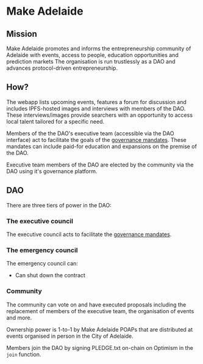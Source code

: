 
# Make Adelaide

## Mission

Make Adelaide promotes and informs the entrepreneurship community of
Adelaide with events, access to people, education opportunities and
prediction markets The organisation is run trustlessly as a DAO and
advances protocol-driven entrepreneurship.

## How?

The webapp lists upcoming events, features a forum for discussion and
includes IPFS-hosted images and interviews with members of the DAO.
These interviews/images provide searchers with an opportunity to
access local talent tailored for a specific need.

Members of the the DAO's executive team (accessible via the DAO
interface) act to facilitate the goals of the [governance
mandates](GOVERNANCE.md). These mandates can include paid-for
education and expansions on the premise of the DAO.

Executive team members of the DAO are elected by the community via the
DAO using it's governance platform.

## DAO

There are three tiers of power in the DAO:

### The executive council

The executive council acts to facilitate the [governance
mandates](GOVERNANCE.md).

### The emergency council

The emergency council can:

- Can shut down the contract

### Community

The community can vote on and have executed proposals including the
replacement of members of the executive team, the organisation of
events and more.

Ownership power is 1-to-1 by Make Adelaide POAPs that are distributed
at events organised in person in the City of Adelaide.

Members join the DAO by signing PLEDGE.txt on-chain on Optimism in the
`join` function.
